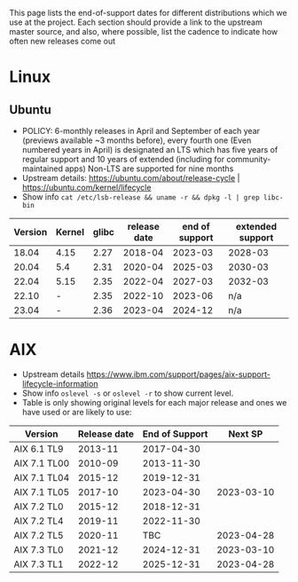 This page lists the end-of-support dates for different distributions which we use at the project. Each section should provide a link to the upstream master source, and also, where possible, list the cadence to indicate how often new releases come out

# Linux
## Ubuntu

- POLICY: 6-monthly releases in April and September of each year (previews available ~3 months before), every fourth one (Even numbered years in April) is designated an LTS which has five years of regular support and 10 years of extended (including for community-maintained apps) Non-LTS are supported for nine months
- Upstream details: https://ubuntu.com/about/release-cycle | https://ubuntu.com/kernel/lifecycle
- Show info `cat /etc/lsb-release && uname -r && dpkg -l | grep libc-bin`

Version | Kernel | glibc | release date | end of support | extended support
--- | --- | --- | --- | --- | ---
18.04 | 4.15 | 2.27 | 2018-04 | 2023-03 | 2028-03
20.04 | 5.4 | 2.31 | 2020-04 | 2025-03 | 2030-03
22.04 | 5.15 | 2.35 | 2022-04 | 2027-03 | 2032-03
22.10 | - | 2.35 | 2022-10 | 2023-06 | n/a
23.04 | - | 2.36 | 2023-04 | 2024-12 | n/a

# AIX
- Upstream details https://www.ibm.com/support/pages/aix-support-lifecycle-information
- Show info `oslevel -s` or `oslevel -r` to show current level.
- Table is only showing original levels for each major release and ones we have used or are likely to use:

Version | Release date | End of Support | Next SP
--- | --- | --- | ---
AIX 6.1 TL9 | 2013-11 | 2017-04-30 |
AIX 7.1 TL00 | 2010-09 | 2013-11-30 |
AIX 7.1 TL04 | 2015-12 | 2019-12-31 |
AIX 7.1 TL05 | 2017-10 | 2023-04-30 | 2023-03-10
AIX 7.2 TL0 | 2015-12 | 2018-12-31 |
AIX 7.2 TL4 | 2019-11 | 2022-11-30 |
AIX 7.2 TL5 | 2020-11 | TBC | 2023-04-28
AIX 7.3 TL0 | 2021-12 | 2024-12-31 | 2023-03-10
AIX 7.3 TL1 | 2022-12 | 2025-12-31 | 2023-04-28
